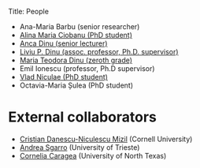 ﻿Title: People

- Ana-Maria Barbu (senior researcher)
- [Alina Maria Ciobanu (PhD student)](/people/alina.html)
- [Anca Dinu (senior lecturer)](/people/anca.html)
- [Liviu P. Dinu (assoc. professor, Ph.D. supervisor)](/people/liviu.html)
- [Maria Teodora Dinu (zeroth grade)](/people/maria.html)
- Emil Ionescu (professor, Ph.D supervisor)
- [Vlad Niculae (PhD student)](http://vene.ro/)
- Octavia-Maria Șulea (PhD student)

# External collaborators
- [Cristian Danescu-Niculescu Mizil](http://www.mpi-sws.org/~cristian/) (Cornell University)
- [Andrea Sgarro](http://www.dmi.units.it/~sgarro/) (University of Trieste)
- [Cornelia Caragea](http://www.cse.unt.edu/~ccaragea/research.html) (University of North Texas)
